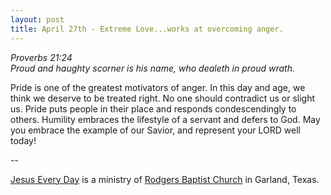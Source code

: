 ```yaml
---
layout: post
title: April 27th - Extreme Love...works at overcoming anger.
---
```


_Proverbs 21:24  
Proud and haughty scorner is his name, who dealeth in proud wrath._

Pride is one of the greatest motivators of anger. In this day and
age, we think we deserve to be treated right. No one should
contradict us or slight us. Pride puts people in their place and
responds condescendingly to others. Humility embraces the lifestyle
of a servant and defers to God. May you embrace the example of our
Savior, and represent your LORD well today!

 --

<a href=http://jesuseveryday.net>Jesus Every Day</a> is a ministry of <a href=http://rodgersbaptist.net>Rodgers Baptist Church</a> in Garland, Texas.
